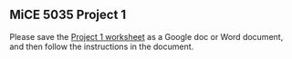 ## MiCE 5035 Project 1

Please save the [Project 1 worksheet](https://docs.google.com/document/d/1SVTEPFds871JCYlOzi4GdJhyKkwl4xXMQGFGpdbo2iY/edit?usp=sharing) as a Google doc or Word document, and then  follow the instructions in the document. 

